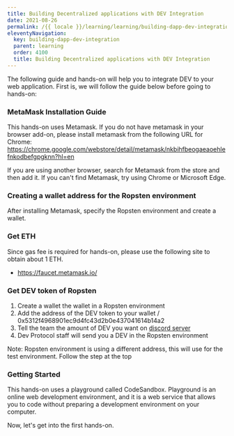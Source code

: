```yaml
---
title: Building Decentralized applications with DEV Integration
date: 2021-08-26
permalink: /{{ locale }}/learning/learning/building-dapp-dev-integration/index.html
eleventyNavigation:
  key: building-dapp-dev-integration
  parent: learning
  order: 4100
  title: Building Decentralized applications with DEV Integration
---
```


The following guide and hands-on will help you to integrate DEV to your web application. First is, we will follow the guide below before going to hands-on:

### MetaMask Installation Guide

This hands-on uses Metamask. If you do not have metamask in your browser add-on, please install metamask from the following URL for Chrome: https://chrome.google.com/webstore/detail/metamask/nkbihfbeogaeaoehlefnkodbefgpgknn?hl=en

If you are using another browser, search for Metamask from the store and then add it. If you can't find Metamask, try using Chrome or Microsoft Edge.

### Creating a wallet address for the Ropsten environment

After installing Metamask, specify the Ropsten environment and create a wallet.

### Get ETH

Since gas fee is required for hands-on, please use the following site to obtain about 1 ETH.

- https://faucet.metamask.io/

### Get DEV token of Ropsten

1. Create a wallet the wallet in a Ropsten environment
2. Add the address of the DEV token to your wallet / 0x5312f4968901ec9d4fc43d2b0e437041614b14a2
3. Tell the team the amount of DEV you want on [discord server](https://discord.gg/VwJp4KM)
4. Dev Protocol staff will send you a DEV in the Ropsten environment

Note: Ropsten environment is using a different address, this will use for the test environment. Follow the step at the top

### Getting Started

This hands-on uses a playground called CodeSandbox. Playground is an online web development environment, and it is a web service that allows you to code without preparing a development environment on your computer.

Now, let's get into the first hands-on.
